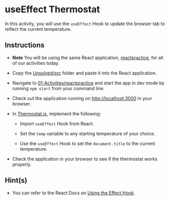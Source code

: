 # useEffect Thermostat

In this activity, you will use the `useEffect` Hook to update the browser tab to reflect the current temperature.

## Instructions

* **Note** You will be using the same React application, [reactpractice](../reactpractice), for all of our activities today.

* Copy the [Unsolved/src](Unsolved/src) folder and paste it into the React application. 

* Navigate to [01-Activities/reactpractice](../reactpractice) and start the app in dev mode by running `npm start` from your command line.

* Check out the application running on <http://localhost:3000> in your browser. 

* In [Thermostat.js](../reactpractice/src/components/Thermostat.js), implement the following:

  * Import `useEffect` Hook from React.

  * Set the `temp` variable to any starting temperature of your choice.

  * Use the `useEffect` Hook to set the `document.title` to the current temperature.

* Check the application in your browser to see if the thermostat works properly.

## Hint(s)

* You can refer to the React Docs on [Using the Effect Hook](https://reactjs.org/docs/hooks-effect.html).